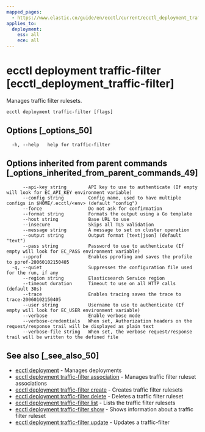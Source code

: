 ```yaml
---
mapped_pages:
  - https://www.elastic.co/guide/en/ecctl/current/ecctl_deployment_traffic-filter.html
applies_to:
  deployment:
    ess: all
    ece: all
---
```


# ecctl deployment traffic-filter [ecctl_deployment_traffic-filter]

Manages traffic filter rulesets.

```
ecctl deployment traffic-filter [flags]
```


## Options [_options_50]

```
  -h, --help   help for traffic-filter
```


## Options inherited from parent commands [_options_inherited_from_parent_commands_49]

```
      --api-key string        API key to use to authenticate (If empty will look for EC_API_KEY environment variable)
      --config string         Config name, used to have multiple configs in $HOME/.ecctl/<env> (default "config")
      --force                 Do not ask for confirmation
      --format string         Formats the output using a Go template
      --host string           Base URL to use
      --insecure              Skips all TLS validation
      --message string        A message to set on cluster operation
      --output string         Output format [text|json] (default "text")
      --pass string           Password to use to authenticate (If empty will look for EC_PASS environment variable)
      --pprof                 Enables pprofing and saves the profile to pprof-20060102150405
  -q, --quiet                 Suppresses the configuration file used for the run, if any
      --region string         Elasticsearch Service region
      --timeout duration      Timeout to use on all HTTP calls (default 30s)
      --trace                 Enables tracing saves the trace to trace-20060102150405
      --user string           Username to use to authenticate (If empty will look for EC_USER environment variable)
      --verbose               Enable verbose mode
      --verbose-credentials   When set, Authorization headers on the request/response trail will be displayed as plain text
      --verbose-file string   When set, the verbose request/response trail will be written to the defined file
```


## See also [_see_also_50]

* [ecctl deployment](/reference/ecctl_deployment.md)	 - Manages deployments
* [ecctl deployment traffic-filter association](/reference/ecctl_deployment_traffic-filter_association.md)	 - Manages traffic filter ruleset associations
* [ecctl deployment traffic-filter create](/reference/ecctl_deployment_traffic-filter_create.md)	 - Creates traffic filter rulesets
* [ecctl deployment traffic-filter delete](/reference/ecctl_deployment_traffic-filter_delete.md)	 - Deletes a traffic filter ruleset
* [ecctl deployment traffic-filter list](/reference/ecctl_deployment_traffic-filter_list.md)	 - Lists the traffic filter rulesets
* [ecctl deployment traffic-filter show](/reference/ecctl_deployment_traffic-filter_show.md)	 - Shows information about a traffic filter ruleset
* [ecctl deployment traffic-filter update](/reference/ecctl_deployment_traffic-filter_update.md)	 - Updates a traffic-filter

